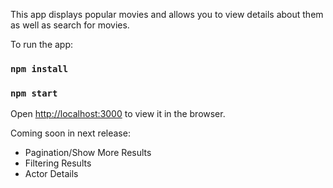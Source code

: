 This app displays popular movies and allows you to view details about them as well as search for movies.

To run the app:
### `npm install`
### `npm start`

Open [http://localhost:3000](http://localhost:3000) to view it in the browser.

Coming soon in next release:
- Pagination/Show More Results
- Filtering Results
- Actor Details